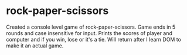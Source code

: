 # rock-paper-scissors

Created a console level game of rock-paper-scissors.
Game ends in 5 rounds and case insensitive for input.
Prints the scores of player and computer and if you win, lose or it's a tie. 
Will return after I learn DOM to make it an actual game.